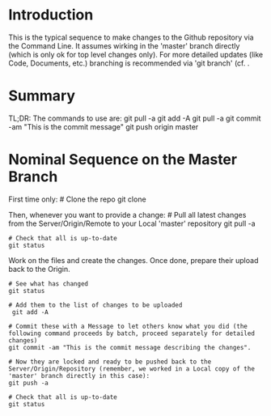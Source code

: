 # Introduction
This is the typical sequence to make changes to the Github repository via the Command Line.
It assumes wirking in the 'master' branch directly (which is only ok for top level changes only).
For more detailed updates (like Code, Documents, etc.) branching is recommended via 'git branch' (cf. .

# Summary
TL;DR: The commands to use are:
    git pull -a
    git add -A
    git pull -a
    git commit -am "This is the commit message"
    git push origin master
    
    
# Nominal Sequence on the Master Branch
First time only:
    # Clone the repo
    git clone

Then, whenever you want to provide a change:
    # Pull all latest changes from the Server/Origin/Remote to your Local 'master' repository
    git pull -a

    # Check that all is up-to-date
    git status

Work on the files and create the changes.
Once done, prepare their upload back to the Origin.

    # See what has changed
    git status

    # Add them to the list of changes to be uploaded
     git add -A

    # Commit these with a Message to let others know what you did (the following command proceeds by batch, proceed separately for detailed changes)
    git commit -am "This is the commit message describing the changes".

    # Now they are locked and ready to be pushed back to the Server/Origin/Repository (remember, we worked in a Local copy of the 'master' branch directly in this case):
    git push -a

    # Check that all is up-to-date
    git status
    
    
    
